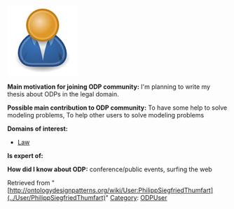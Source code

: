 [![Image:ODPUser.png](../images/a/a6/ODPUser.png)](../Image/ODPUser.png "Image:ODPUser.png")




  





__Main motivation for joining ODP community:__ I'm planning to write my thesis about ODPs in the legal domain.


__Possible main contribution to ODP community:__ To have some help to solve modeling problems, To help other users to solve modeling problems


__Domains of interest:__



* [Law](../Community/Law "Community:Law")


__Is expert of:__


  

__How did I know about ODP:__ conference/public events, surfing the web






Retrieved from "[http://ontologydesignpatterns.org/wiki/User:PhilippSiegfriedThumfart](../User/PhilippSiegfriedThumfart)"
 [Category](http://ontologydesignpatterns.org/wiki/Special:Categories "Special:Categories"): [ODPUser](../Category/ODPUser "Category:ODPUser")